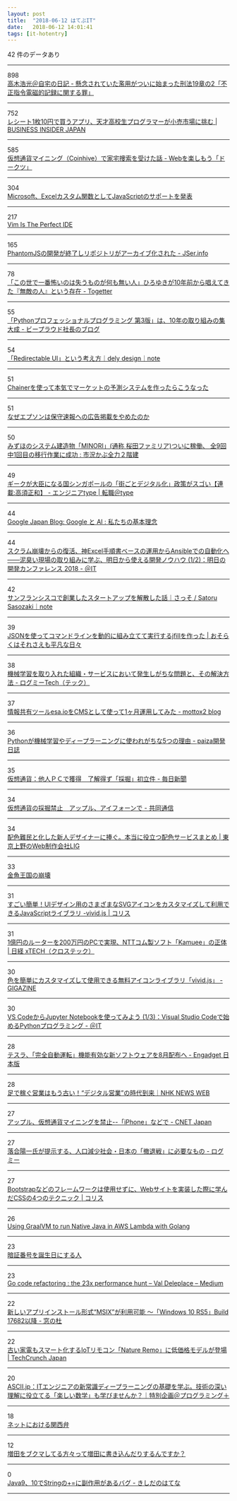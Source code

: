 ```yaml
---
layout: post
title:  "2018-06-12 はてぶIT"
date:   2018-06-12 14:01:41
tags: [it-hotentry]
---
```

42 件のデータあり

<hr><div class="row">
<div class="col-1"><span class="badge badge-pill badge-success h2">898</span></div>
<div class="col-11"><a href='http://takagi-hiromitsu.jp/diary/20180610.html' target='_blank'>高木浩光＠自宅の日記 - 懸念されていた濫用がついに始まった刑法19章の2「不正指令電磁的記録に関する罪」</a></div>
</div>
<hr>
<div class="row">
<div class="col-1"><span class="badge badge-pill badge-success h2">752</span></div>
<div class="col-11"><a href='https://www.businessinsider.jp/post-169009' target='_blank'>レシート1枚10円で買うアプリ、天才高校生プログラマーが小売市場に挑む | BUSINESS INSIDER JAPAN</a></div>
</div>
<hr>
<div class="row">
<div class="col-1"><span class="badge badge-pill badge-success h2">585</span></div>
<div class="col-11"><a href='https://doocts.com/3403' target='_blank'>仮想通貨マイニング（Coinhive）で家宅捜索を受けた話 - Webを楽しもう「ドークツ」</a></div>
</div>
<hr>
<div class="row">
<div class="col-1"><span class="badge badge-pill badge-success h2">304</span></div>
<div class="col-11"><a href='https://www.infoq.com/jp/news/2018/06/microsoft-excel-js-functions' target='_blank'>Microsoft、Excelカスタム関数としてJavaScriptのサポートを発表</a></div>
</div>
<hr>
<div class="row">
<div class="col-1"><span class="badge badge-pill badge-success h2">217</span></div>
<div class="col-11"><a href='https://dev.to/allanmacgregor/vim-is-the-perfect-ide-e80' target='_blank'>Vim Is The Perfect IDE</a></div>
</div>
<hr>
<div class="row">
<div class="col-1"><span class="badge badge-pill badge-success h2">165</span></div>
<div class="col-11"><a href='https://jser.info/2018/06/11/phantomjs-ended/' target='_blank'>PhantomJSの開発が終了しリポジトリがアーカイブ化された - JSer.info</a></div>
</div>
<hr>
<div class="row">
<div class="col-1"><span class="badge badge-pill badge-success h2">78</span></div>
<div class="col-11"><a href='https://togetter.com/li/1236262' target='_blank'>「この世で一番怖いのは失うものが何も無い人」ひろゆきが10年前から唱えてきた『無敵の人』という存在 - Togetter</a></div>
</div>
<hr>
<div class="row">
<div class="col-1"><span class="badge badge-pill badge-success h2">55</span></div>
<div class="col-11"><a href='http://shacho.beproud.jp/entry/python-professinal-programming-3rd' target='_blank'>「Pythonプロフェッショナルプログラミング 第3版」は、10年の取り組みの集大成 - ビープラウド社長のブログ</a></div>
</div>
<hr>
<div class="row">
<div class="col-1"><span class="badge badge-pill badge-success h2">54</span></div>
<div class="col-11"><a href='https://note.mu/dely/n/n3c3cd1dd1ce8' target='_blank'>「Redirectable UI」という考え方｜dely design｜note</a></div>
</div>
<hr>
<div class="row">
<div class="col-1"><span class="badge badge-pill badge-success h2">51</span></div>
<div class="col-11"><a href='https://www.slideshare.net/gamella/chainer-101818811' target='_blank'>Chainerを使って本気でマーケットの予測システムを作ったらこうなった</a></div>
</div>
<hr>
<div class="row">
<div class="col-1"><span class="badge badge-pill badge-success h2">51</span></div>
<div class="col-11"><a href='https://www.buzzfeed.com/jp/kotahatachi/hoshusokuho' target='_blank'>なぜエプソンは保守速報への広告掲載をやめたのか</a></div>
</div>
<hr>
<div class="row">
<div class="col-1"><span class="badge badge-pill badge-success h2">50</span></div>
<div class="col-11"><a href='http://kabumatome.doorblog.jp/archives/65920716.html' target='_blank'>みずほのシステム建造物「MINORI」(通称 桜田ファミリア)ついに稼働、 全9回中1回目の移行作業に成功 : 市況かぶ全力２階建</a></div>
</div>
<hr>
<div class="row">
<div class="col-1"><span class="badge badge-pill badge-success h2">49</span></div>
<div class="col-11"><a href='https://type.jp/et/feature/6289' target='_blank'>ギークが大臣になる国シンガポールの「街ごとデジタル化」政策がスゴい【連載:高須正和】 - エンジニアtype | 転職＠type</a></div>
</div>
<hr>
<div class="row">
<div class="col-1"><span class="badge badge-pill badge-success h2">44</span></div>
<div class="col-11"><a href='https://japan.googleblog.com/2018/06/ai-principles.html' target='_blank'>Google Japan Blog: Google と AI : 私たちの基本理念</a></div>
</div>
<hr>
<div class="row">
<div class="col-1"><span class="badge badge-pill badge-success h2">44</span></div>
<div class="col-11"><a href='http://www.atmarkit.co.jp/ait/articles/1806/05/news010.html' target='_blank'>スクラム崩壊からの復活、神Excel手順書ベースの運用からAnsibleでの自動化へ――泥臭い現場の取り組みに学ぶ、明日から使える開発ノウハウ (1/2)：明日の開発カンファレンス 2018 - ＠IT</a></div>
</div>
<hr>
<div class="row">
<div class="col-1"><span class="badge badge-pill badge-success h2">42</span></div>
<div class="col-11"><a href='https://note.mu/sa10r/n/n996cbc7eb0cb' target='_blank'>サンフランシスコで創業したスタートアップを解散した話｜さっそ / Satoru Sasozaki｜note</a></div>
</div>
<hr>
<div class="row">
<div class="col-1"><span class="badge badge-pill badge-success h2">39</span></div>
<div class="col-11"><a href='http://www.songmu.jp/riji/entry/2018-06-11-jfill.html' target='_blank'>JSONを使ってコマンドラインを動的に組み立てて実行するjfillを作った | おそらくはそれさえも平凡な日々</a></div>
</div>
<hr>
<div class="row">
<div class="col-1"><span class="badge badge-pill badge-success h2">38</span></div>
<div class="col-11"><a href='https://logmi.jp/293708' target='_blank'>機械学習を取り入れた組織・サービスにおいて発生しがちな問題と、その解決方法 - ログミーTech（テック）</a></div>
</div>
<hr>
<div class="row">
<div class="col-1"><span class="badge badge-pill badge-success h2">37</span></div>
<div class="col-11"><a href='https://mottox2.com/posts/134/' target='_blank'>情報共有ツールesa.ioをCMSとして使って1ヶ月運用してみた - mottox2 blog</a></div>
</div>
<hr>
<div class="row">
<div class="col-1"><span class="badge badge-pill badge-success h2">36</span></div>
<div class="col-11"><a href='https://paiza.hatenablog.com/entry/2018/06/11/Python%E3%81%8C%E6%A9%9F%E6%A2%B0%E5%AD%A6%E7%BF%92%E3%82%84%E3%83%87%E3%82%A3%E3%83%BC%E3%83%97%E3%83%A9%E3%83%BC%E3%83%8B%E3%83%B3%E3%82%B0%E3%81%AB%E4%BD%BF%E3%82%8F%E3%82%8C%E3%81%8C%E3%81%A1' target='_blank'>Pythonが機械学習やディープラーニングに使われがちな5つの理由 - paiza開発日誌</a></div>
</div>
<hr>
<div class="row">
<div class="col-1"><span class="badge badge-pill badge-success h2">35</span></div>
<div class="col-11"><a href='https://mainichi.jp/articles/20180612/k00/00m/040/150000c' target='_blank'>仮想通貨：他人ＰＣで獲得　了解得ず「採掘」初立件 - 毎日新聞</a></div>
</div>
<hr>
<div class="row">
<div class="col-1"><span class="badge badge-pill badge-success h2">34</span></div>
<div class="col-11"><a href='https://this.kiji.is/379028535828038753' target='_blank'>仮想通貨の採掘禁止　アップル、アイフォーンで - 共同通信</a></div>
</div>
<hr>
<div class="row">
<div class="col-1"><span class="badge badge-pill badge-success h2">34</span></div>
<div class="col-11"><a href='https://liginc.co.jp/399974' target='_blank'>配色難民と化した新人デザイナーに捧ぐ。本当に役立つ配色サービスまとめ | 東京上野のWeb制作会社LIG</a></div>
</div>
<hr>
<div class="row">
<div class="col-1"><span class="badge badge-pill badge-success h2">33</span></div>
<div class="col-11"><a href='http://www.goldfishkingdom.client.jp/04.html' target='_blank'>金魚王国の崩壊</a></div>
</div>
<hr>
<div class="row">
<div class="col-1"><span class="badge badge-pill badge-success h2">31</span></div>
<div class="col-11"><a href='https://coliss.com/articles/build-websites/operation/javascript/svg-icon-library-vivid.html' target='_blank'>すごい簡単！UIデザイン用のさまざまなSVGアイコンをカスタマイズして利用できるJavaScriptライブラリ -vivid.js | コリス</a></div>
</div>
<hr>
<div class="row">
<div class="col-1"><span class="badge badge-pill badge-success h2">31</span></div>
<div class="col-11"><a href='http://tech.nikkeibp.co.jp/atcl/nxt/column/18/00001/00613/' target='_blank'>1億円のルーターを200万円のPCで実現、NTTコム製ソフト「Kamuee」の正体 | 日経 xTECH（クロステック）</a></div>
</div>
<hr>
<div class="row">
<div class="col-1"><span class="badge badge-pill badge-success h2">30</span></div>
<div class="col-11"><a href='https://gigazine.net/news/20180611-vivid-js-icon/' target='_blank'>色を簡単にカスタマイズして使用できる無料アイコンライブラリ「vivid.js」 - GIGAZINE</a></div>
</div>
<hr>
<div class="row">
<div class="col-1"><span class="badge badge-pill badge-success h2">30</span></div>
<div class="col-11"><a href='http://www.atmarkit.co.jp/ait/articles/1806/12/news041.html' target='_blank'>VS CodeからJupyter Notebookを使ってみよう (1/3)：Visual Studio Codeで始めるPythonプログラミング - ＠IT</a></div>
</div>
<hr>
<div class="row">
<div class="col-1"><span class="badge badge-pill badge-success h2">28</span></div>
<div class="col-11"><a href='https://japanese.engadget.com/2018/06/11/8/' target='_blank'>テスラ、「完全自動運転」機能有効な新ソフトウェアを8月配布へ - Engadget 日本版</a></div>
</div>
<hr>
<div class="row">
<div class="col-1"><span class="badge badge-pill badge-success h2">28</span></div>
<div class="col-11"><a href='https://www3.nhk.or.jp/news/business_tokushu/2018_0611.html' target='_blank'>足で稼ぐ営業はもう古い！“デジタル営業”の時代到来｜NHK NEWS WEB</a></div>
</div>
<hr>
<div class="row">
<div class="col-1"><span class="badge badge-pill badge-success h2">27</span></div>
<div class="col-11"><a href='https://japan.cnet.com/article/35120658/' target='_blank'>アップル、仮想通貨マイニングを禁止--「iPhone」などで - CNET Japan</a></div>
</div>
<hr>
<div class="row">
<div class="col-1"><span class="badge badge-pill badge-success h2">27</span></div>
<div class="col-11"><a href='https://logmi.jp/293692' target='_blank'>落合陽一氏が提示する、人口減少社会・日本の「撤退戦」に必要なもの - ログミー</a></div>
</div>
<hr>
<div class="row">
<div class="col-1"><span class="badge badge-pill badge-success h2">27</span></div>
<div class="col-11"><a href='https://coliss.com/articles/build-websites/operation/css/4-css-tricks-ive-learnt-the-hard-way.html' target='_blank'>Bootstrapなどのフレームワークは使用せずに、Webサイトを実装した際に学んだCSSの4つのテクニック | コリス</a></div>
</div>
<hr>
<div class="row">
<div class="col-1"><span class="badge badge-pill badge-success h2">26</span></div>
<div class="col-11"><a href='https://engineering.opsgenie.com/run-native-java-using-graalvm-in-aws-lambda-with-golang-ba86e27930bf' target='_blank'>Using GraalVM to run Native Java in AWS Lambda with Golang</a></div>
</div>
<hr>
<div class="row">
<div class="col-1"><span class="badge badge-pill badge-success h2">23</span></div>
<div class="col-11"><a href='https://anond.hatelabo.jp/20180611233407' target='_blank'>暗証番号を誕生日にする人</a></div>
</div>
<hr>
<div class="row">
<div class="col-1"><span class="badge badge-pill badge-success h2">23</span></div>
<div class="col-11"><a href='https://medium.com/@val_deleplace/156746b522f7' target='_blank'>Go code refactoring : the 23x performance hunt – Val Deleplace – Medium</a></div>
</div>
<hr>
<div class="row">
<div class="col-1"><span class="badge badge-pill badge-success h2">22</span></div>
<div class="col-11"><a href='https://forest.watch.impress.co.jp/docs/news/1126751.html' target='_blank'>新しいアプリインストール形式“MSIX”が利用可能 ～「Windows 10 RS5」Build 17682以降 - 窓の杜</a></div>
</div>
<hr>
<div class="row">
<div class="col-1"><span class="badge badge-pill badge-success h2">22</span></div>
<div class="col-11"><a href='https://jp.techcrunch.com/2018/06/11/nature-remo-mini-released/' target='_blank'>古い家電もスマート化するIoTリモコン「Nature Remo」に低価格モデルが登場 | TechCrunch Japan</a></div>
</div>
<hr>
<div class="row">
<div class="col-1"><span class="badge badge-pill badge-success h2">20</span></div>
<div class="col-11"><a href='http://ascii.jp/elem/000/001/691/1691629/' target='_blank'>ASCII.jp：ITエンジニアの新常識ディープラーニングの基礎を学ぶ。技術の深い理解に役立てる「楽しい数学」も学びませんか？｜特別企画＠プログラミング＋</a></div>
</div>
<hr>
<div class="row">
<div class="col-1"><span class="badge badge-pill badge-success h2">18</span></div>
<div class="col-11"><a href='https://anond.hatelabo.jp/20180612045211' target='_blank'>ネットにおける関西弁</a></div>
</div>
<hr>
<div class="row">
<div class="col-1"><span class="badge badge-pill badge-success h2">12</span></div>
<div class="col-11"><a href='https://anond.hatelabo.jp/20180611181717' target='_blank'>増田をブクマしてる方々って増田に書き込んだりするんですか？</a></div>
</div>
<hr>
<div class="row">
<div class="col-1"><span class="badge badge-pill badge-success h2">0</span></div>
<div class="col-11"><a href='http://d.hatena.ne.jp/nowokay/20180611#1528730611' target='_blank'>Java9、10でStringの+=に副作用があるバグ - きしだのはてな</a></div>
</div>
<hr>
